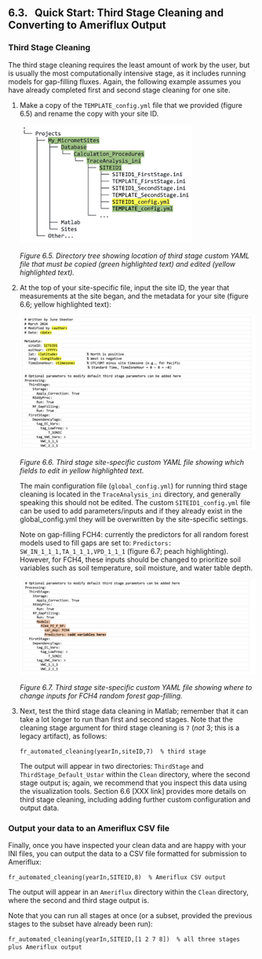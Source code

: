 ## 6.3. &nbsp; Quick Start: Third Stage Cleaning and Converting to Ameriflux Output

### Third Stage Cleaning

The third stage cleaning requires the least amount of work by the user, but is usually the most computationally intensive stage, as it includes running models for gap-filling fluxes. Again, the following example assumes you have already completed first and second stage cleaning for one site.

1. Make a copy of the `TEMPLATE_config.yml` file that we provided (figure 6.5) and rename the copy with your site ID. 

    <img src="images/directory_trees/DirectoryTree6c_short.jpg" alt="DirectoryTree:ThirdStageYml" width="350"/>

    *Figure 6.5. Directory tree showing location of third stage custom YAML file that must be copied (green highlighted text) and edited (yellow highlighted text).*

2. At the top of your site-specific file, input the site ID, the year that measurements at the site began, and the metadata for your site (figure 6.6; yellow highlighted text):

    <img src="images/ini_files/ini_example3a.jpg" alt="INIfiles/ThirdStageConfig" width="500"/>

    *Figure 6.6. Third stage site-specific custom YAML file showing which fields to edit in yellow highlighted text.*

    The main configuration file (`global_config.yml`) for running third stage cleaning is located in the `TraceAnalysis_ini` directory, and generally speaking this should not be edited. The custom `SITEID1_config.yml` file can be used to add parameters/inputs and if they already exist in the global_config.yml they will be overwritten by the site-specific settings.

    Note on gap-filling FCH4: currently the predictors for all random forest models used to fill gaps are set to:
    `Predictors: SW_IN_1_1_1,TA_1_1_1,VPD_1_1_1` (figure 6.7; peach highlighting). However, for FCH4, these inputs should be changed to prioritize soil variables such as soil temperature, soil moisture, and water table depth. <!-- As an active area of research, we recommend experimenting with different combinations of these inputs. -->

    <img src="images/ini_files/ini_example3b.jpg" alt="INIfiles/ThirdStageConfigOptions" width="500"/>

    *Figure 6.7. Third stage site-specific custom YAML file showing where to change inputs for FCH4 random forest gap-filling.*


3. Next, test the third stage data cleaning in Matlab; remember that it can take a lot longer to run than first and second stages. Note that the cleaning stage argument for third stage cleaning is `7` (*not* 3; this is a legacy artifact), as follows:
    ```
    fr_automated_cleaning(yearIn,siteID,7)  % third stage
    ```
    The output will appear in two directories: `ThirdStage` and `ThirdStage_Default_Ustar` within the `Clean` directory, where the second stage output is; again, we recommend that you inspect this data using the visualization tools. Section 6.6 [XXX link] provides more details on third stage cleaning, including adding further custom configuration and output data.

### Output your data to an Ameriflux CSV file

Finally, once you have inspected your clean data and are happy with your INI files, you can output the data to a CSV file formatted for submission to Ameriflux:
```
fr_automated_cleaning(yearIn,SITEID,8)  % Ameriflux CSV output
```
The output will appear in an `Ameriflux` directory within the `Clean` directory, where the second and third stage output is.


Note that you can run all stages at once (or a subset, provided the previous stages to the subset have already been run):
```
fr_automated_cleaning(yearIn,SITEID,[1 2 7 8])  % all three stages plus Ameriflux output
```